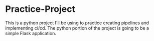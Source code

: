 # Practice-Project
This is a python project I'll be using to practice creating pipelines and implementing ci/cd. The python portion of the project is going to be a simple Flask application.

